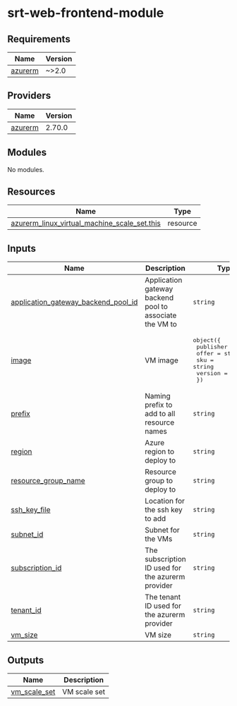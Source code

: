 # srt-web-frontend-module

<!-- BEGIN_TF_DOCS -->
## Requirements

| Name | Version |
|------|---------|
| <a name="requirement_azurerm"></a> [azurerm](#requirement\_azurerm) | ~>2.0 |

## Providers

| Name | Version |
|------|---------|
| <a name="provider_azurerm"></a> [azurerm](#provider\_azurerm) | 2.70.0 |

## Modules

No modules.

## Resources

| Name | Type |
|------|------|
| [azurerm_linux_virtual_machine_scale_set.this](https://registry.terraform.io/providers/hashicorp/azurerm/latest/docs/resources/linux_virtual_machine_scale_set) | resource |

## Inputs

| Name | Description | Type | Default | Required |
|------|-------------|------|---------|:--------:|
| <a name="input_application_gateway_backend_pool_id"></a> [application\_gateway\_backend\_pool\_id](#input\_application\_gateway\_backend\_pool\_id) | Application gateway backend pool to associate the VM to | `string` | n/a | yes |
| <a name="input_image"></a> [image](#input\_image) | VM image | <pre>object({<br>    publisher = string<br>    offer     = string<br>    sku       = string<br>    version   = string<br>  })</pre> | n/a | yes |
| <a name="input_prefix"></a> [prefix](#input\_prefix) | Naming prefix to add to all resource names | `string` | n/a | yes |
| <a name="input_region"></a> [region](#input\_region) | Azure region to deploy to | `string` | n/a | yes |
| <a name="input_resource_group_name"></a> [resource\_group\_name](#input\_resource\_group\_name) | Resource group to deploy to | `string` | n/a | yes |
| <a name="input_ssh_key_file"></a> [ssh\_key\_file](#input\_ssh\_key\_file) | Location for the ssh key to add | `string` | `"~/.ssh/id_rsa.pub"` | no |
| <a name="input_subnet_id"></a> [subnet\_id](#input\_subnet\_id) | Subnet for the VMs | `string` | n/a | yes |
| <a name="input_subscription_id"></a> [subscription\_id](#input\_subscription\_id) | The subscription ID used for the azurerm provider | `string` | n/a | yes |
| <a name="input_tenant_id"></a> [tenant\_id](#input\_tenant\_id) | The tenant ID used for the azurerm provider | `string` | n/a | yes |
| <a name="input_vm_size"></a> [vm\_size](#input\_vm\_size) | VM size | `string` | `"Standard_B1s"` | no |

## Outputs

| Name | Description |
|------|-------------|
| <a name="output_vm_scale_set"></a> [vm\_scale\_set](#output\_vm\_scale\_set) | VM scale set |
<!-- END_TF_DOCS -->
